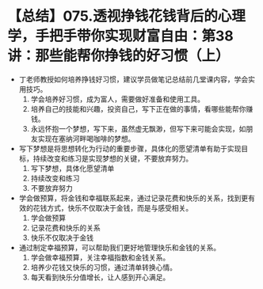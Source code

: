 # 【总结】075.透视挣钱花钱背后的心理学，手把手带你实现财富自由：第38讲：那些能帮你挣钱的好习惯（上）

-   丁老师教授如何培养挣钱好习惯，建议学员做笔记总结前几堂课内容，学会实用技巧。
    1.  学会培养好习惯，成为富人，需要做好准备和使用工具。
    2.  培养自己的技能和兴趣，投资自己，写下正在做的事情，看哪些能帮你赚钱。
    3.  永远怀抱一个梦想，写下来，虽然虚无飘渺，但写下来可能会实现，如朋友实现在塞纳河畔喝咖啡的梦想。
-   写下梦想是将思想转化为行动的重要步骤，具体化的愿望清单有助于实现目标，持续改变和练习是实现梦想的关键，不要放弃努力。 
    1.  写下梦想，具体化愿望清单
    2.  持续改变和练习
    3.  不要放弃努力
-   学会做预算，将金钱和幸福联系起来，通过记录花费和快乐的关系，找到更有效的花钱方式，快乐不仅取决于金钱，而是与感受相关。
    1.  学会做预算
    2.  记录花费和快乐的关系
    3.  快乐不仅取决于金钱
-   通过制定幸福预算，可以帮助我们更好地管理快乐和金钱的关系。
    1.  学会做幸福预算，关注幸福指数和金钱关系。
    2.  培养少花钱又快乐的习惯，通过清单转换心情。
    3.  每天看到快乐分值增长，让人感到开心满足。